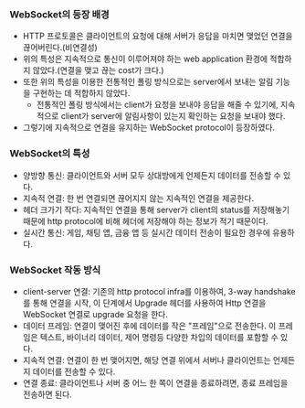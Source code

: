 ### WebSocket의 등장 배경
- HTTP 프로토콜은 클라이언트의 요청에 대해 서버가 응답을 마치면 맺었던 연결을 끊어버린다.(비연결성)
- 위의 특성은 지속적으로 통신이 이루어져야 하는 web application 환경에 적합하지 않았다.(연결을 맺고 끊는 cost가 크다.)
- 또한 위의 특성을 이용한 전통적인 폴링 방식으로는 server에서 보내는 알림 기능을 구현하는 데 적합하지 않았다.
  + 전통적인 폴링 방식에서는 client가 요청을 보내야 응답을 해줄 수 있기에, 지속적으로 client가 server에 알림사항이 있는지 확인하는 요청을 보내야 했다.
- 그렇기에 지속적으로 연결을 유지하는 WebSocket protocol이 등장하였다.

### WebSocket의 특성
- 양방향 통신: 클라이언트와 서버 모두 상대방에게 언제든지 데이터를 전송할 수 있다.
- 지속적 연결: 한 번 연결되면 끊어지지 않는 지속적인 연결을 제공한다.
- 헤더 크가기 작다: 지속적인 연결을 통해 server가 client의 status를 저장해놓기 때문에 http protocol에 비해 헤더에 저장해야 하는 정보가 적기 때문이다.
- 실시간 통신: 게임, 채팅 앱, 금융 앱 등 실시간 데이터 전송이 필요한 경우에 유용하다. 

### WebSocket 작동 방식
- client-server 연결: 기존의 http protocol infra를 이용하여, 3-way handshake를 통해 연결을 시작, 이 단계에서 Upgrade 헤더를 사용하여 Http 연결을 WebSocket 연결로 upgrade 요청을 한다.
- 데이터 프레임: 연결이 맺어진 후에 데이터를 작은 "프레임"으로 전송한다. 이 프레임은 텍스트, 바이너리 데이터, 제어 명령등 다양한 차입의 데이터를 포함할 수 있다.
- 지속적 연결: 연결이 한 번 맺어지면, 해당 연결 위에서 서버나 클라이언트는 언제든지 데이터를 전송할 수 있다.
- 연결 종료: 클라이언트나 서버 중 어느 한 쪽이 연결을 종료하려면, 종료 프레임을 전송하면 된다.
